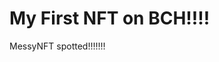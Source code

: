 # My First NFT on BCH!!!!
MessyNFT spotted!!!!!!!
                                                                                                                    
